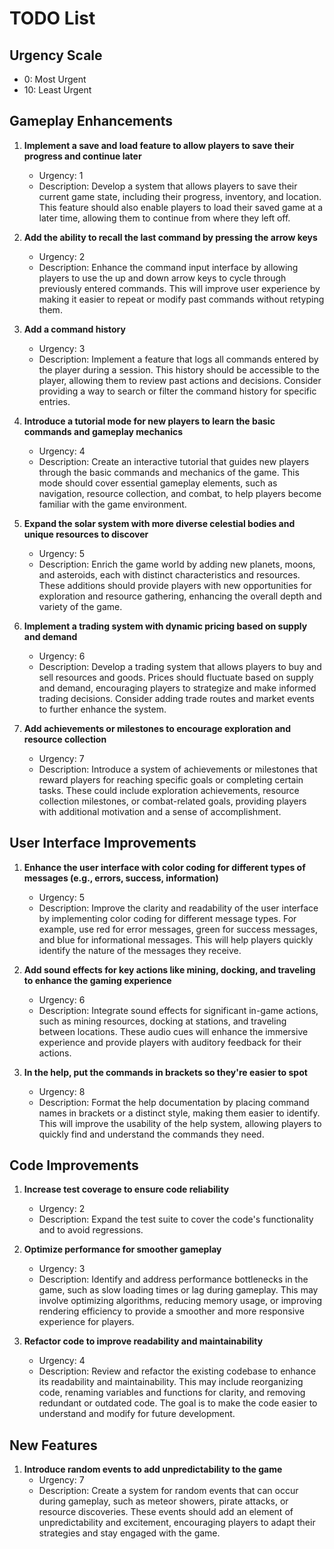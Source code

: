 # TODO List

## Urgency Scale
- 0: Most Urgent
- 10: Least Urgent

## Gameplay Enhancements
1. **Implement a save and load feature to allow players to save their progress and continue later**  
   - Urgency: 1  
   - Description: Develop a system that allows players to save their current game state, including their progress, inventory, and location. This feature should also enable players to load their saved game at a later time, allowing them to continue from where they left off.

2. **Add the ability to recall the last command by pressing the arrow keys**  
   - Urgency: 2  
   - Description: Enhance the command input interface by allowing players to use the up and down arrow keys to cycle through previously entered commands. This will improve user experience by making it easier to repeat or modify past commands without retyping them.

3. **Add a command history**  
   - Urgency: 3  
   - Description: Implement a feature that logs all commands entered by the player during a session. This history should be accessible to the player, allowing them to review past actions and decisions. Consider providing a way to search or filter the command history for specific entries.

4. **Introduce a tutorial mode for new players to learn the basic commands and gameplay mechanics**  
   - Urgency: 4  
   - Description: Create an interactive tutorial that guides new players through the basic commands and mechanics of the game. This mode should cover essential gameplay elements, such as navigation, resource collection, and combat, to help players become familiar with the game environment.

5. **Expand the solar system with more diverse celestial bodies and unique resources to discover**  
   - Urgency: 5  
   - Description: Enrich the game world by adding new planets, moons, and asteroids, each with distinct characteristics and resources. These additions should provide players with new opportunities for exploration and resource gathering, enhancing the overall depth and variety of the game.

6. **Implement a trading system with dynamic pricing based on supply and demand**  
   - Urgency: 6  
   - Description: Develop a trading system that allows players to buy and sell resources and goods. Prices should fluctuate based on supply and demand, encouraging players to strategize and make informed trading decisions. Consider adding trade routes and market events to further enhance the system.

7. **Add achievements or milestones to encourage exploration and resource collection**  
   - Urgency: 7  
   - Description: Introduce a system of achievements or milestones that reward players for reaching specific goals or completing certain tasks. These could include exploration achievements, resource collection milestones, or combat-related goals, providing players with additional motivation and a sense of accomplishment.

## User Interface Improvements
1. **Enhance the user interface with color coding for different types of messages (e.g., errors, success, information)**
   - Urgency: 5  
   - Description: Improve the clarity and readability of the user interface by implementing color coding for different message types. For example, use red for error messages, green for success messages, and blue for informational messages. This will help players quickly identify the nature of the messages they receive.

2. **Add sound effects for key actions like mining, docking, and traveling to enhance the gaming experience**  
   - Urgency: 6  
   - Description: Integrate sound effects for significant in-game actions, such as mining resources, docking at stations, and traveling between locations. These audio cues will enhance the immersive experience and provide players with auditory feedback for their actions.

3. **In the help, put the commands in brackets so they're easier to spot**  
   - Urgency: 8  
   - Description: Format the help documentation by placing command names in brackets or a distinct style, making them easier to identify. This will improve the usability of the help system, allowing players to quickly find and understand the commands they need.
## Code Improvements
1. **Increase test coverage to ensure code reliability**  
   - Urgency: 2  
   - Description: Expand the test suite to cover the code's functionality and to avoid regressions.

2. **Optimize performance for smoother gameplay**  
   - Urgency: 3  
   - Description: Identify and address performance bottlenecks in the game, such as slow loading times or lag during gameplay. This may involve optimizing algorithms, reducing memory usage, or improving rendering efficiency to provide a smoother and more responsive experience for players.

3. **Refactor code to improve readability and maintainability**  
   - Urgency: 4  
   - Description: Review and refactor the existing codebase to enhance its readability and maintainability. This may include reorganizing code, renaming variables and functions for clarity, and removing redundant or outdated code. The goal is to make the code easier to understand and modify for future development.

## New Features
1. **Introduce random events to add unpredictability to the game**  
   - Urgency: 7  
   - Description: Create a system for random events that can occur during gameplay, such as meteor showers, pirate attacks, or resource discoveries. These events should add an element of unpredictability and excitement, encouraging players to adapt their strategies and stay engaged with the game.